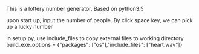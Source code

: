This is a lottery number generator.
Based on python3.5

upon start up, input the number of people. 
By click space key, we can pick up a lucky number

in setup.py, use include_files to copy external files to working directory
build_exe_options = {"packages": ["os"],"include_files": ["heart.wav"]}

